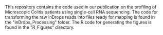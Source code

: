 This repository contains the code used in our publication on the profiling of Microscopic Colitis patients using single-cell RNA sequencing. The code for transforming the raw inDrops reads into files ready for mapping is found in the "inDrops_Processing" folder. The R code for generating the figures is found in the "R_Figures" directory.
